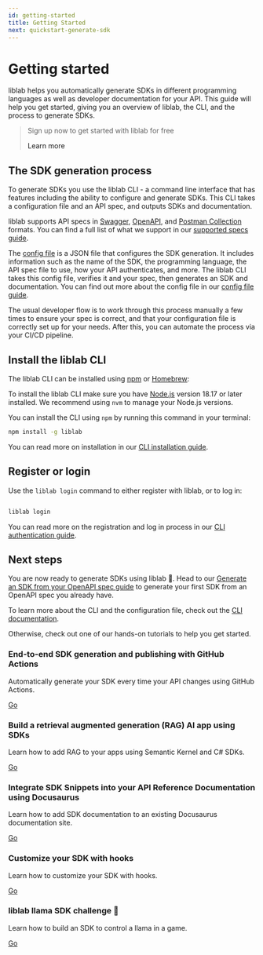 ```yaml
---
id: getting-started
title: Getting Started
next: quickstart-generate-sdk
---
```


# Getting started

liblab helps you automatically generate SDKs in different programming languages as well as developer documentation for your API. This guide will help you get started, giving you an overview of liblab, the CLI, and the process to generate SDKs.

> <div className="get-started-block">
>  <p>Sign up now to get started with liblab for free</p>
>  <a className="learn-more">Learn more</a>
> </div>

## The SDK generation process

To generate SDKs you use the liblab CLI - a command line interface that has features including the ability to configure and generate SDKs. This CLI takes a configuration file and an API spec, and outputs SDKs and documentation.

<div className="generation-img-container"></div>

liblab supports API specs in <a href="https://swagger.io">Swagger</a>, <a href="https://www.openapis.org">OpenAPI</a>, and <a href="https://www.postman.com/collection/">Postman Collection</a> formats. You can find a full list of what we support in our <a href="">supported specs guide</a>.

The <a href="">config file</a> is a JSON file that configures the SDK generation. It includes information such as the name of the SDK, the programming language, the API spec file to use, how your API authenticates, and more. The liblab CLI takes this config file, verifies it and your spec, then generates an SDK and documentation. You can find out more about the config file in our <a href="">config file guide</a>.

The usual developer flow is to work through this process manually a few times to ensure your spec is correct, and that your configuration file is correctly set up for your needs. After this, you can automate the process via your CI/CD pipeline.

## Install the liblab CLI

The liblab CLI can be installed using <a href="https://www.npmjs.com">npm</a> or <a href="https://brew.sh">Homebrew</a>:

To install the liblab CLI make sure you have <a href="https://nodejs.org">Node.js</a> version 18.17 or later installed. We recommend using <code>nvm</code> to manage your Node.js versions.

You can install the CLI using <code>npm</code> by running this command in your terminal:

```bash
npm install -g liblab
```

You can read more on installation in our <a href="">CLI installation guide</a>.

## Register or login

Use the <code>liblab login</code> command to either register with liblab, or to log in:

```bash

liblab login
```

You can read more on the registration and log in process in our <a href="">CLI authentication guide</a>.

## Next steps

You are now ready to generate SDKs using liblab 🎉. Head to our <a href="">Generate an SDK from your OpenAPI spec guide</a> to generate your first SDK from an OpenAPI spec you already have.

To learn more about the CLI and the configuration file, check out the <a href="">CLI documentation</a>.

Otherwise, check out one of our hands-on tutorials to help you get started.

<div className="tutorial-box">
<div className="tutorial"> 
<h3>End-to-end SDK generation and publishing with GitHub Actions</h3>
<p>Automatically generate your SDK every time your API changes using GitHub Actions.</p>
<a href="">Go</a>
</div>
<div className="tutorial">
<h3>Build a retrieval augmented generation (RAG) AI app using SDKs</h3>
<p>Learn how to add RAG to your apps using Semantic Kernel and C# SDKs.</p>
<a href="">Go</a>
</div>
<div className="tutorial">
<h3>Integrate SDK Snippets into your API Reference Documentation using Docusaurus</h3>
<p>Learn how to add SDK documentation to an existing Docusaurus documentation site.</p>
<a href="">Go</a>
</div>
<div className="tutorial">
<h3>Customize your SDK with hooks</h3>
<p>Learn how to customize your SDK with hooks.</p>
<a href="">Go</a>
</div>
<div className="tutorial">
<h3>liblab llama SDK challenge 🦙</h3>
<p>Learn how to build an SDK to control a llama in a game.</p>
<a href="">Go</a>
</div>
</div>
